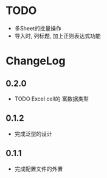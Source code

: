 # TODO
- 多Sheet的批量操作
- 导入时, 列标题, 加上正则表达式功能

# ChangeLog
## 0.2.0 
- TODO Excel cell的 富数据类型

## 0.1.2
- 完成泛型的设计
## 0.1.1
- 完成配置文件的外置